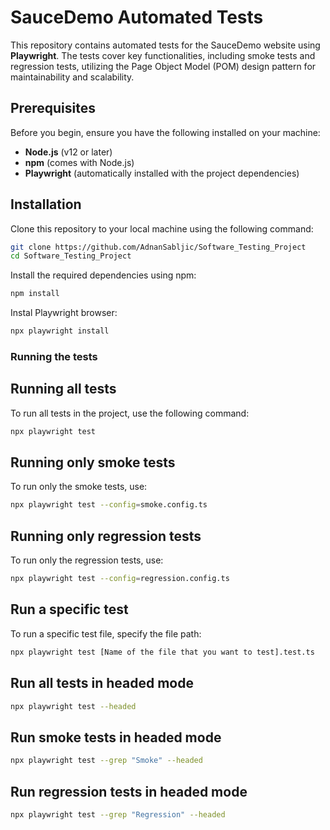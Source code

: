 # SauceDemo Automated Tests

This repository contains automated tests for the SauceDemo website using **Playwright**. The tests cover key functionalities, including smoke tests and regression tests, utilizing the Page Object Model (POM) design pattern for maintainability and scalability.

## Prerequisites

Before you begin, ensure you have the following installed on your machine:
- **Node.js** (v12 or later)
- **npm** (comes with Node.js)
- **Playwright** (automatically installed with the project dependencies)

## Installation


Clone this repository to your local machine using the following command:
```bash
git clone https://github.com/AdnanSabljic/Software_Testing_Project
cd Software_Testing_Project
```
Install the required dependencies using npm:
```bash
npm install
```
Instal Playwright browser:
```bash
npx playwright install
```
### Running the tests

## Running all tests
To run all tests in the project, use the following command:
```bash
npx playwright test
```

## Running only smoke tests
To run only the smoke tests, use:
```bash
npx playwright test --config=smoke.config.ts
```

## Running only regression tests
To run only the regression tests, use:
```bash
npx playwright test --config=regression.config.ts

```

## Run a specific test
To run a specific test file, specify the file path:
```bash
npx playwright test [Name of the file that you want to test].test.ts
```
## Run all tests in headed mode 
```bash
npx playwright test --headed
```


## Run smoke tests in headed mode

```bash
npx playwright test --grep "Smoke" --headed
```

## Run regression tests in headed mode

```bash
npx playwright test --grep "Regression" --headed
```



















